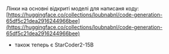 <!--
date: 2025-02-02T23:23:03.978Z
-->

Лінки на основні відкриті моделі для написаня коду:  [https://huggingface.co/collections/loubnabnl/code-generation-65df5c21dea2916244966bee](https://huggingface.co/collections/loubnabnl/code-generation-65df5c21dea2916244966bee)
- також теперь є StarCoder2-15B